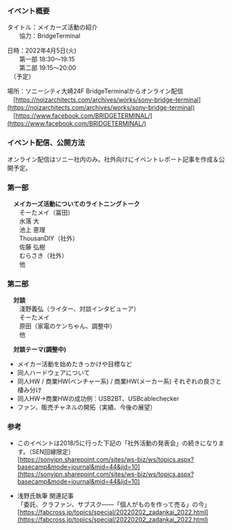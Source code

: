 ### イベント概要
タイトル：メイカーズ活動の紹介  
　　協力：BridgeTerminal

日時：2022年4月5日(火)  
　　第一部 18:30～19:15  
　　第二部 19:15～20:00  
　（予定）

場所：ソニーシティ大崎24F BridgeTerminalからオンライン配信  
　[https://noizarchitects.com/archives/works/sony-bridge-terminal](https://noizarchitects.com/archives/works/sony-bridge-terminal)  
　[https://www.facebook.com/BRIDGETERMINAL/](https://www.facebook.com/BRIDGETERMINAL/)  

### イベント配信、公開方法
オンライン配信はソニー社内のみ。社外向けにイベントレポート記事を作成＆公開予定。  

### 第一部
　**メイカーズ活動についてのライトニングトーク**  
　　そーたメイ（冨田）  
　　水落 大  
　　池上 恵理  
　　ThousanDIY（社外）  
　　佐藤 弘樹  
　　むらさき（社外）  
　　他  

### 第二部
　**対談**  
　　淺野義弘（ライター、対談インタビューア）  
　　そーたメイ  
　　原田（家電のケンちゃん、調整中）  
　　他  

　**対談テーマ(調整中)**  
- メイカー活動を始めたきっかけや目標など
- 同人ハードウェアについて  
- 同人HW / 商業HW(ベンチャー系) / 商業HW(メーカー系) それぞれの良さと棲み分け
- 同人HW→商業HWの成功例：USB2BT、USBcablechecker
- ファン、販売チャネルの開拓（実績、今後の展望）

### 参考

- このイベントは2018/5に行った下記の「社外活動の発表会」の続きになります。（SEN回線限定）  
[https://sonyjpn.sharepoint.com/sites/ws-biz/ws/topics.aspx?basecamp&mode=journal&mid=44&jid=10](https://sonyjpn.sharepoint.com/sites/ws-biz/ws/topics.aspx?basecamp&mode=journal&mid=44&jid=10)  

- 浅野氏執筆 関連記事  
「委託、クラファン、サブスク——「個人がものを作って売る」の今」  
[https://fabcross.jp/topics/special/20220202_zadankai_2022.html](https://fabcross.jp/topics/special/20220202_zadankai_2022.html)  
